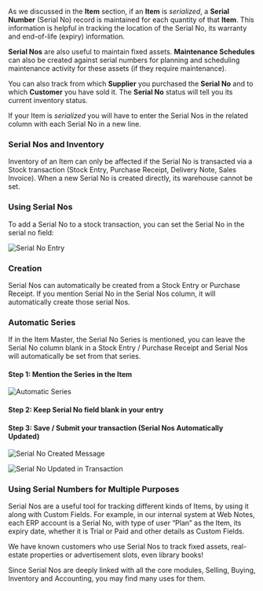 As we discussed in the **Item** section, if an **Item** is _serialized_, a
**Serial Number** (Serial No) record is maintained for each quantity of that
**Item**. This information is helpful in tracking the location of the Serial
No, its warranty and end-of-life (expiry) information.

**Serial Nos** are also useful to maintain fixed assets. **Maintenance Schedules** can also be created against serial numbers for planning and scheduling maintenance activity for these assets (if they require maintenance).

You can also track from which **Supplier** you purchased the **Serial No** and
to which **Customer** you have sold it. The **Serial No** status will tell you
its current inventory status.

If your Item is _serialized_ you will have to enter the Serial Nos in the
related column with each Serial No in a new line.

### Serial Nos and Inventory

Inventory of an Item can only be affected if the Serial No is transacted via a
Stock transaction (Stock Entry, Purchase Receipt, Delivery Note, Sales
Invoice). When a new Serial No is created directly, its warehouse cannot be
set.

### Using Serial Nos

To add a Serial No to a stock transaction, you can set the Serial No in the
serial no field:

![Serial No Entry](assets/erpnext_org/images/erpnext/serial-no-entry.png)

### Creation

Serial Nos can automatically be created from a Stock Entry or Purchase
Receipt. If you mention Serial No in the Serial Nos column, it will
automatically create those serial Nos.

### Automatic Series

If in the Item Master, the Serial No Series is mentioned, you can leave the
Serial No column blank in a Stock Entry / Purchase Receipt and Serial Nos will
automatically be set from that series.

#### Step 1: Mention the Series in the Item

![Automatic Series](assets/erpnext_org/images/erpnext/item-serial-no-series.png)

#### Step 2: Keep Serial No field blank in your entry

#### Step 3: Save / Submit your transaction (Serial Nos Automatically Updated)

![Serial No Created Message](assets/erpnext_org/images/erpnext/serial-no-auto-1.png)

![Serial No Updated in Transaction](assets/erpnext_org/images/erpnext/serial-no-auto-2.png)

### Using Serial Numbers for Multiple Purposes  

Serial Nos are a useful tool for tracking different kinds of Items, by using
it along with Custom Fields. For example, in our internal system at Web Notes,
each ERP account is a Serial No, with type of user “Plan” as the Item, its
expiry date, whether it is Trial or Paid and other details as Custom Fields.

We have known customers who use Serial Nos to track fixed assets, real-estate
properties or advertisement slots, even library books!

Since Serial Nos are deeply linked with all the core modules, Selling, Buying,
Inventory and Accounting, you may find many uses for them.

